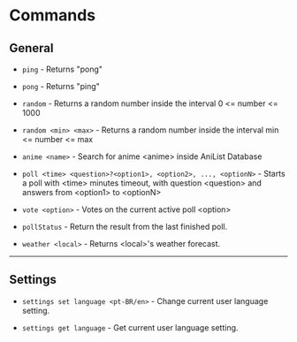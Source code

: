# Commands

## General

- `ping` - Returns "pong"

- `pong` - Returns "ping"

- `random` - Returns a random number inside the interval 0 <= number <= 1000

- `random <min> <max>` - Returns a random number inside the interval min <= number <= max

- `anime <name>` - Search for anime \<anime\> inside AniList Database

- `poll <time> <question>?<option1>, <option2>, ..., <optionN>` - Starts a poll with \<time\> minutes timeout, with question \<question\> and answers from \<option1\> to \<optionN\>

- `vote <option>` - Votes on the current active poll \<option\>
 
- `pollStatus` - Return the result from the last finished poll.

- `weather <local>` - Returns \<local\>'s weather forecast.

---

## Settings

- `settings set language <pt-BR/en>` - Change current user language setting.

- `settings get language` - Get current user language setting.